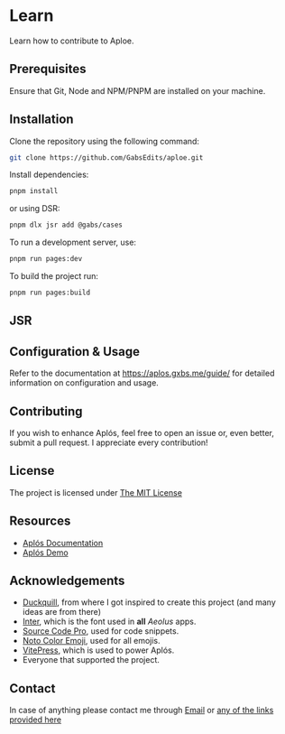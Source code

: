 # Learn

Learn how to contribute to Aploe.

## Prerequisites

Ensure that Git, Node and NPM/PNPM are installed on your machine.

## Installation

Clone the repository using the following command:

```bash
git clone https://github.com/GabsEdits/aploe.git
```

Install dependencies:

```bash
pnpm install
```

or using DSR:

```bash
pnpm dlx jsr add @gabs/cases

```

To run a development server, use:

```bash
pnpm run pages:dev
```

To build the project run:

```bash
pnpm run pages:build
```

## JSR

## Configuration & Usage

Refer to the documentation at https://aplos.gxbs.me/guide/ for detailed information on configuration and usage.

## Contributing

If you wish to enhance Aplós, feel free to open an issue or, even better, submit a pull request. I appreciate every contribution!

## License

The project is licensed under [The MIT License](LICENSE)

## Resources

- [Aplós Documentation](https://aplos.gxbs.me/guide/)
- [Aplós Demo](https://aplos.gxbs.me/demo/)

## Acknowledgements

- [Duckquill](https://daudix.codeberg.page/duckquill), from where I got inspired to create this project (and many ideas are from there)
- [Inter](https://rsms.me/inter/), which is the font used in **all** _Aeolus_ apps.
- [Source Code Pro](https://adobe-fonts.github.io/source-code-pro/), used for code snippets.
- [Noto Color Emoji](https://fonts.google.com/noto/specimen/Noto+Color+Emoji), used for all emojis.
- [VitePress](https://vitepress.dev), which is used to power Aplós.
- Everyone that supported the project.

## Contact

In case of anything please contact me through [Email](mailto:me@gxbs.dev) or [any of the links provided here](https://g/findme)
